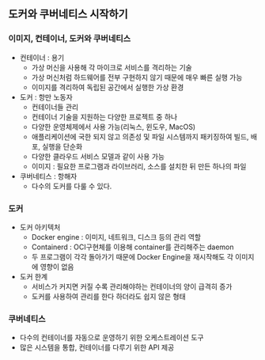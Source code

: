 ## 도커와 쿠버네티스 시작하기

### 이미지, 컨테이너, 도커와 쿠버네티스
- 컨테이너 : 용기
    - 가상 머신을 사용해 각 마이크로 서비스를 격리하는 기술
    - 가상 머신처럼 하드웨어를 전부 구현하지 않기 때문에 매우 빠른 실행 가능
    - 이미지를 격리하여 독립된 공간에서 실행한 가상 환경
- 도커  : 항만 노동자
    - 컨테이너들 관리
    - 컨테이너 기술을 지원하는 다양한 프로젝트 중 하나
    - 다양한 운영체제에서 사용 가능(리눅스, 윈도우, MacOS)
    - 애플리케이션에 국한 되지 않고 의존성 및 파일 시스템까지 패키징하여 빌드, 배포, 실행을 단순화
    - 다양한 클라우드 서비스 모델과 같이 사용 가능
    - 이미지 : 필요한 프로그램과 라이브러리, 소스를 설치한 뒤 만든 하나의 파일
- 쿠버네티스 : 항해자
    - 다수의 도커를 다룰 수 있다.

### 도커

- 도커 아키텍처
    - Docker engine : 이미지,  네트워크, 디스크 등의 관리 역할
    - Containerd : OCI구현체를 이용해 container를 관리해주는 daemon
    - 두 프로그램이 각각 돌아가기 때문에 Docker Engine을 재시작해도 각 이미지에 영향이 없음
- 도커 한계
    - 서비스가 커지면 커질 수록 관리해야하는 컨테이너의 양이 급격히 증가
    - 도커를 사용하여 관리를 한다 하더라도 쉽지 않은 형태

### 쿠버네티스

- 다수의 컨테이너를 자동으로 운영하기 위한 오케스트레이션 도구
- 많은 시스템을 통합, 컨테이너를 다루기 위한 API 제공